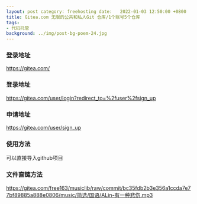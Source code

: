 ```yaml
---
layout: post category: freehosting date:   2022-01-03 12:50:00 +0800
title: Gitea.com 无限的公共和私人Git 仓库/1个账号5个仓库
tags:
- 代码托管
background: ../img/post-bg-poem-24.jpg
---
```



### 登录地址<br>
https://gitea.com/

### 登录地址
https://gitea.com/user/login?redirect_to=%2fuser%2fsign_up

### 申请地址
https://gitea.com/user/sign_up

### 使用方法
可以直接导入github项目

### 文件直链方法
https://gitea.com/free163/musiclib/raw/commit/bc35fdb2b3e356a1ccda7e77bf89885a888e0806/music/简选/国语/ALin-有一种悲伤.mp3